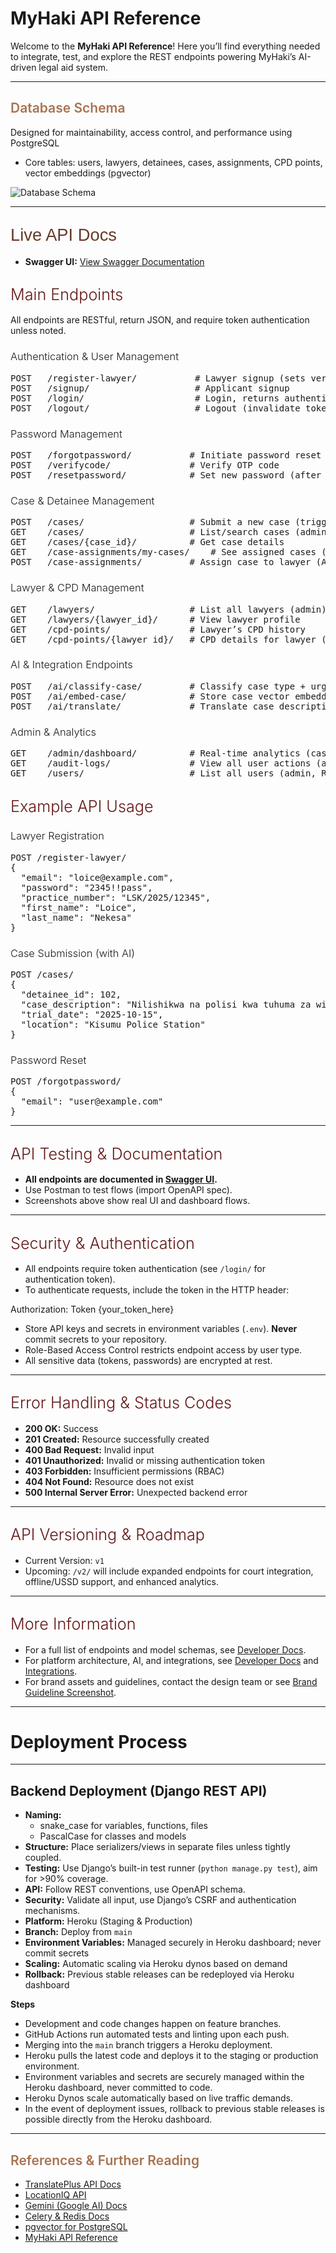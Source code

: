 # MyHaki API Reference

Welcome to the **MyHaki API Reference**! Here you’ll find everything needed to integrate, test, and explore the REST endpoints powering MyHaki’s AI-driven legal aid system.

---


## <span style="font-weight: 600; color: #A87352;">Database Schema</span>

Designed for maintainability, access control, and performance using PostgreSQL  
- Core tables: users, lawyers, detainees, cases, assignments, CPD points, vector embeddings (pgvector)

![Database Schema](images/erd.png)

---


## <span style="font-weight: 300; font-size: 1.3em; color: #683929; font-family:'Poppins',sans-serif;">Live API Docs</span>

- **Swagger UI:** [View Swagger Documentation](https://myhaki-3e53581dd62e.herokuapp.com/swagger/)



## <span style="font-weight: 300; font-size: 1.2em; color: #621616;">Main Endpoints</span>

All endpoints are RESTful, return JSON, and require token authentication unless noted.

### <span style="font-weight: 300; color: #00000;">Authentication & User Management</span>

<div class="api-block">
<pre class="api-dark">
POST   /register-lawyer/           # Lawyer signup (sets verified)
POST   /signup/                    # Applicant signup
POST   /login/                     # Login, returns authentication token
POST   /logout/                    # Logout (invalidate token)
</pre>
</div>

### <span style="font-weight: 300; color: #00000;">Password Management</span>

<div class="api-block">
<pre class="api-dark">
POST   /forgotpassword/           # Initiate password reset (OTP email)
POST   /verifycode/               # Verify OTP code
POST   /resetpassword/            # Set new password (after OTP)
</pre>
</div>

### <span style="font-weight: 300; color: #00000;">Case & Detainee Management</span>

<div class="api-block">
<pre class="api-dark">
POST   /cases/                    # Submit a new case (triggers AI pipeline)
GET    /cases/                    # List/search cases (admin, lawyer)
GET    /cases/{case_id}/          # Get case details
GET    /case-assignments/my-cases/    # See assigned cases (lawyer)
POST   /case-assignments/         # Assign case to lawyer (AI)
</pre>
</div>

### <span style="font-weight: 300; color: #00000;">Lawyer & CPD Management</span>

<div class="api-block">
<pre class="api-dark">
GET    /lawyers/                  # List all lawyers (admin)
GET    /lawyers/{lawyer_id}/      # View lawyer profile
GET    /cpd-points/               # Lawyer’s CPD history
GET    /cpd-points/{lawyer_id}/   # CPD details for lawyer (admin)
</pre>
</div>

### <span style="font-weight: 300; color: #00000;">AI & Integration Endpoints</span>

<div class="api-block">
<pre class="api-dark">
POST   /ai/classify-case/         # Classify case type + urgency (internal, triggers on /cases/)
POST   /ai/embed-case/            # Store case vector embedding (pgvector, internal)
POST   /ai/translate/             # Translate case description (Kiswahili <-> English)
</pre>
</div>

### <span style="font-weight: 300; color: #00000;">Admin & Analytics</span>

<div class="api-block">
<pre class="api-dark">
GET    /admin/dashboard/          # Real-time analytics (cases/month, resolution time)
GET    /audit-logs/               # View all user actions (admin only)
GET    /users/                    # List all users (admin, RBAC)
</pre>
</div>



## <span style="font-weight: 300; font-size: 1.2em; color: #621616;">Example API Usage</span>

### <span style="font-weight: 300; color: #00000;">Lawyer Registration</span>

<div class="api-block">
<pre class="api-dark">
POST /register-lawyer/
{
  "email": "loice@example.com",
  "password": "2345!!pass",
  "practice_number": "LSK/2025/12345",
  "first_name": "Loice",
  "last_name": "Nekesa"
}
</pre>
</div>

### <span style="font-weight: 300; color: #00000;">Case Submission (with AI)</span>

<div class="api-block">
<pre class="api-dark">
POST /cases/
{
  "detainee_id": 102,
  "case_description": "Nilishikwa na polisi kwa tuhuma za wizi...",
  "trial_date": "2025-10-15",
  "location": "Kisumu Police Station"
}
</pre>
</div>

### <span style="font-weight: 300; color: #00000;">Password Reset</span>

<div class="api-block">
<pre class="api-dark">
POST /forgotpassword/
{
  "email": "user@example.com"
}
</pre>
</div>

---

## <span style="font-weight: 300; font-size: 1.2em; color: #621616;">API Testing & Documentation</span>

- **All endpoints are documented in [Swagger UI](https://myhaki-3e53581dd62e.herokuapp.com/swagger/).**
- Use Postman to test flows (import OpenAPI spec).
- Screenshots above show real UI and dashboard flows.

---

## <span style="font-weight: 300; font-size: 1.2em; color: #621616;">Security & Authentication</span>

- All endpoints require token authentication (see `/login/` for authentication token).
- To authenticate requests, include the token in the HTTP header:

Authorization: Token {your_token_here}


- Store API keys and secrets in environment variables (`.env`). **Never** commit secrets to your repository.  
- Role-Based Access Control restricts endpoint access by user type.  
- All sensitive data (tokens, passwords) are encrypted at rest.

---

## <span style="font-weight: 300; font-size: 1.2em; color: #621616;">Error Handling & Status Codes</span>

- **200 OK:** Success  
- **201 Created:** Resource successfully created  
- **400 Bad Request:** Invalid input  
- **401 Unauthorized:** Invalid or missing authentication token  
- **403 Forbidden:** Insufficient permissions (RBAC)  
- **404 Not Found:** Resource does not exist  
- **500 Internal Server Error:** Unexpected backend error

---

## <span style="font-weight: 300; font-size: 1.2em; color: #621616;">API Versioning & Roadmap</span>

- Current Version: `v1`  
- Upcoming: `/v2/` will include expanded endpoints for court integration, offline/USSD support, and enhanced analytics.

---

## <span style="font-weight: 300; font-size: 1.2em; color: #621616;">More Information</span>

- For a full list of endpoints and model schemas, see [Developer Docs](how-it-works.md).  
- For platform architecture, AI, and integrations, see [Developer Docs](how-it-works.md) and [Integrations](integrations.md).  
- For brand assets and guidelines, contact the design team or see [Brand Guideline Screenshot](images/brand-guideline.png).

---
# Deployment Process
---

## Backend Deployment (Django REST API)


- **Naming:**
  - snake_case for variables, functions, files
  - PascalCase for classes and models
- **Structure:** Place serializers/views in separate files unless tightly coupled.
- **Testing:** Use Django’s built-in test runner (`python manage.py test`), aim for >90% coverage.
- **API:** Follow REST conventions, use OpenAPI schema.
- **Security:** Validate all input, use Django’s CSRF and authentication mechanisms.
- **Platform:** Heroku (Staging & Production)
- **Branch:** Deploy from `main`
- **Environment Variables:** Managed securely in Heroku dashboard; never commit secrets
- **Scaling:** Automatic scaling via Heroku dynos based on demand
- **Rollback:** Previous stable releases can be redeployed via Heroku dashboard


**Steps**

 - Development and code changes happen on feature branches.  
  - GitHub Actions run automated tests and linting upon each push.  
  - Merging into the `main` branch triggers a Heroku deployment.  
  - Heroku pulls the latest code and deploys it to the staging or production environment.  
  - Environment variables and secrets are securely managed within the Heroku dashboard, never committed to code.  
  - Heroku Dynos scale automatically based on live traffic demands.  
  - In the event of deployment issues, rollback to previous stable releases is possible directly from the Heroku dashboard. 

---

## <span style="font-weight:600; color:#A87352;">References & Further Reading</span>

- [TranslatePlus API Docs](https://www.translateplus.com/)
- [LocationIQ API](https://locationiq.com/docs)
- [Gemini (Google AI) Docs](https://ai.google.dev/gemini)
- [Celery & Redis Docs](https://docs.celeryproject.org/en/stable/)
- [pgvector for PostgreSQL](https://github.com/pgvector/pgvector)
- [MyHaki API Reference](backend.md)